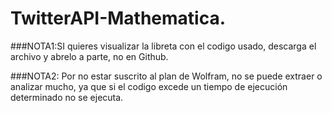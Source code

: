# TwitterAPI-Mathematica.

###NOTA1:SI quieres visualizar la libreta con el codigo usado, descarga el archivo y abrelo a parte, no en Github.

###NOTA2: Por no estar suscrito al plan de Wolfram, no se puede extraer o analizar mucho, ya que si el codigo excede un tiempo de ejecución determinado no se ejecuta. 

